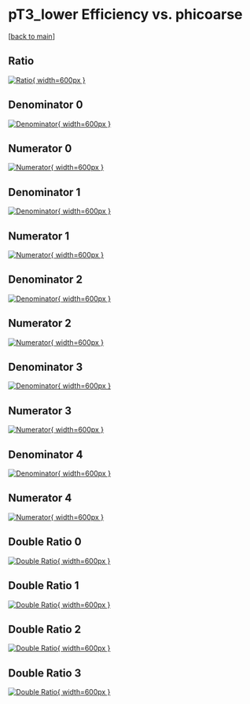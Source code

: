 # pT3_lower Efficiency vs. phicoarse

[[back to main](./)]



## Ratio

[![Ratio](../mtv/var/pT3_lower_vtr_211_1_eff_phicoarse.png){ width=600px }](../mtv/var/pT3_lower_vtr_211_1_eff_phicoarse.pdf)

## Denominator 0

[![Denominator](../mtv/den/pT3_lower_vtr_211_1_eff_phicoarse_den0.png){ width=600px }](../mtv/den/pT3_lower_vtr_211_1_eff_phicoarse_den0.pdf)

## Numerator 0

[![Numerator](../mtv/num/pT3_lower_vtr_211_1_eff_phicoarse_num0.png){ width=600px }](../mtv/num/pT3_lower_vtr_211_1_eff_phicoarse_num0.pdf)

## Denominator 1

[![Denominator](../mtv/den/pT3_lower_vtr_211_1_eff_phicoarse_den1.png){ width=600px }](../mtv/den/pT3_lower_vtr_211_1_eff_phicoarse_den1.pdf)

## Numerator 1

[![Numerator](../mtv/num/pT3_lower_vtr_211_1_eff_phicoarse_num1.png){ width=600px }](../mtv/num/pT3_lower_vtr_211_1_eff_phicoarse_num1.pdf)

## Denominator 2

[![Denominator](../mtv/den/pT3_lower_vtr_211_1_eff_phicoarse_den2.png){ width=600px }](../mtv/den/pT3_lower_vtr_211_1_eff_phicoarse_den2.pdf)

## Numerator 2

[![Numerator](../mtv/num/pT3_lower_vtr_211_1_eff_phicoarse_num2.png){ width=600px }](../mtv/num/pT3_lower_vtr_211_1_eff_phicoarse_num2.pdf)

## Denominator 3

[![Denominator](../mtv/den/pT3_lower_vtr_211_1_eff_phicoarse_den3.png){ width=600px }](../mtv/den/pT3_lower_vtr_211_1_eff_phicoarse_den3.pdf)

## Numerator 3

[![Numerator](../mtv/num/pT3_lower_vtr_211_1_eff_phicoarse_num3.png){ width=600px }](../mtv/num/pT3_lower_vtr_211_1_eff_phicoarse_num3.pdf)

## Denominator 4

[![Denominator](../mtv/den/pT3_lower_vtr_211_1_eff_phicoarse_den4.png){ width=600px }](../mtv/den/pT3_lower_vtr_211_1_eff_phicoarse_den4.pdf)

## Numerator 4

[![Numerator](../mtv/num/pT3_lower_vtr_211_1_eff_phicoarse_num4.png){ width=600px }](../mtv/num/pT3_lower_vtr_211_1_eff_phicoarse_num4.pdf)

## Double Ratio 0

[![Double Ratio](../mtv/ratio/pT3_lower_vtr_211_1_eff_phicoarse_ratio0.png){ width=600px }](../mtv/ratio/pT3_lower_vtr_211_1_eff_phicoarse_ratio0.pdf)

## Double Ratio 1

[![Double Ratio](../mtv/ratio/pT3_lower_vtr_211_1_eff_phicoarse_ratio1.png){ width=600px }](../mtv/ratio/pT3_lower_vtr_211_1_eff_phicoarse_ratio1.pdf)

## Double Ratio 2

[![Double Ratio](../mtv/ratio/pT3_lower_vtr_211_1_eff_phicoarse_ratio2.png){ width=600px }](../mtv/ratio/pT3_lower_vtr_211_1_eff_phicoarse_ratio2.pdf)

## Double Ratio 3

[![Double Ratio](../mtv/ratio/pT3_lower_vtr_211_1_eff_phicoarse_ratio3.png){ width=600px }](../mtv/ratio/pT3_lower_vtr_211_1_eff_phicoarse_ratio3.pdf)

